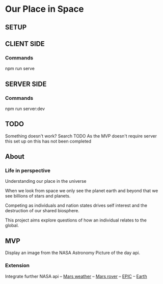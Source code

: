 # Our Place in Space

## SETUP

## CLIENT SIDE
### Commands
npm run serve

## SERVER SIDE
### Commands
npm run server:dev

## TODO
Something doesn't work? Search TODO
As the MVP doesn't require server this set up on this has not been completed

## About
### Life in perspective
Understanding our place in the universe

When we look from space we only see the planet earth and beyond that we see billions of stars and planets. 

Competing as individuals and nation states drives self interest and the destruction of our shared biosphere.

This project aims explore questions of how an individual relates to the global.

## MVP
Display an image from the NASA Astronomy Picture of the day api.

### Extension
Integrate further NASA api 
– [Mars weather](https://mars.nasa.gov/insight/weather/)
– [Mars rover](https://github.com/chrisccerami/mars-photo-api)
– [EPIC](https://epic.gsfc.nasa.gov/)
– [Earth](https://api.nasa.gov/)

